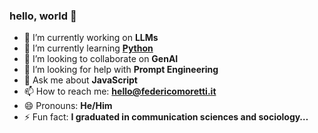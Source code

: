 ### hello, world 👋

- 🔭 I’m currently working on **LLMs**
- 🌱 I’m currently learning **[Python](https://www.python.org/)**
- 👯 I’m looking to collaborate on **GenAI**
- 🤔 I’m looking for help with **Prompt Engineering**
- 💬 Ask me about **JavaScript**
- 📫 How to reach me: **hello@federicomoretti.it**
- 😄 Pronouns: **He/Him**
- ⚡ Fun fact: **I graduated in communication sciences and sociology…**
